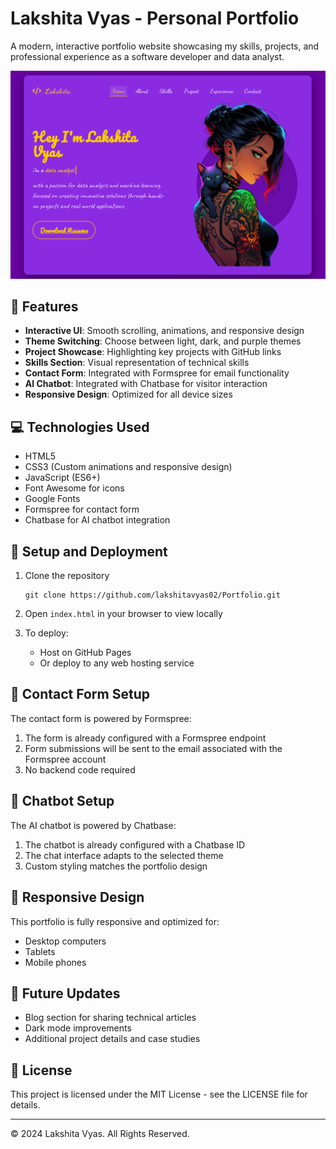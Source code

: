# Lakshita Vyas - Personal Portfolio

A modern, interactive portfolio website showcasing my skills, projects, and professional experience as a software developer and data analyst.

![Portfolio Preview](portfolio-preview.png)

## 🌟 Features

- **Interactive UI**: Smooth scrolling, animations, and responsive design
- **Theme Switching**: Choose between light, dark, and purple themes
- **Project Showcase**: Highlighting key projects with GitHub links
- **Skills Section**: Visual representation of technical skills
- **Contact Form**: Integrated with Formspree for email functionality
- **AI Chatbot**: Integrated with Chatbase for visitor interaction
- **Responsive Design**: Optimized for all device sizes

## 💻 Technologies Used

- HTML5
- CSS3 (Custom animations and responsive design)
- JavaScript (ES6+)
- Font Awesome for icons
- Google Fonts
- Formspree for contact form
- Chatbase for AI chatbot integration

## 🚀 Setup and Deployment

1. Clone the repository
   ```
   git clone https://github.com/lakshitavyas02/Portfolio.git
   ```

2. Open `index.html` in your browser to view locally

3. To deploy:
   - Host on GitHub Pages
   - Or deploy to any web hosting service

## 📝 Contact Form Setup

The contact form is powered by Formspree:

1. The form is already configured with a Formspree endpoint
2. Form submissions will be sent to the email associated with the Formspree account
3. No backend code required

## 🤖 Chatbot Setup

The AI chatbot is powered by Chatbase:

1. The chatbot is already configured with a Chatbase ID
2. The chat interface adapts to the selected theme
3. Custom styling matches the portfolio design

## 📱 Responsive Design

This portfolio is fully responsive and optimized for:
- Desktop computers
- Tablets
- Mobile phones

## 🔄 Future Updates

- Blog section for sharing technical articles
- Dark mode improvements
- Additional project details and case studies

## 📄 License

This project is licensed under the MIT License - see the LICENSE file for details.

---

© 2024 Lakshita Vyas. All Rights Reserved. 
